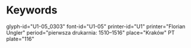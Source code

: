 # Keywords
glyph-id="U1-05_0303"
font-id="U1-05"
printer-id="U1"
printer="Florian Ungler"
period="pierwsza drukarnia: 1510–1516"
place="Kraków"
PT plate="116"
